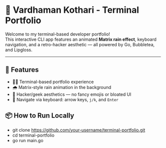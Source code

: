 # 🧠 Vardhaman Kothari - Terminal Portfolio

Welcome to my terminal-based developer portfolio!  
This interactive CLI app features an animated **Matrix rain effect**, keyboard navigation, and a retro-hacker aesthetic — all powered by Go, Bubbletea, and Lipgloss.

---

## 🚀 Features

- 🧑‍💻 Terminal-based portfolio experience
- 🌧 Matrix-style rain animation in the background
- 🔐 Hacker/geek aesthetics — no fancy emojis or bloated UI
- 📜 Navigate via keyboard: arrow keys, `j/k`, and `Enter`
  

## 📦 How to Run Locally

- git clone https://github.com/your-username/terminal-portfolio.git
- cd terminal-portfolio
- go run main.go

